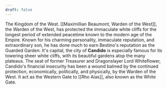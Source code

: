 ```yaml
---
draft: false
---
```

The Kingdom of the West. [[Maximillian Beaumont, Warden of the West]], the Warden of the West, has protected the immaculate white cliffs for the longest period of extended peacetime known to the modern age of the Empire. Known for his charming personality, immaculate reputation, and extraordinary son, he has done much to earn Bestino's reputation as the Guarded Garden. It's capital, the city of **Candido** is especially famous for its towering sheer white cliffs, with its beautiful gardens atop the many plateaus. The seat of former Treasurer and Dragonslayer Lord Whiteflower, Candido's financial insecurity has been a wound balmed by the continued protection, economically, politically, and physically, by the Warden of the West. It act as the Western Gate to [[Rho Aias]], also known as the White Gate.